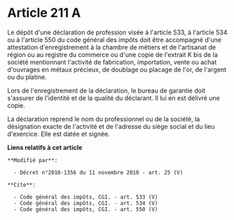 # Article 211 A

Le dépôt d'une déclaration de profession visée à l'article 533, à l'article 534 ou à l'article 550 du code général des impôts
doit être accompagné d'une attestation d'enregistrement à la chambre de métiers et de l'artisanat de région ou au registre du
commerce ou d'une copie de l'extrait K bis de la société mentionnant l'activité de fabrication, importation, vente ou achat
d'ouvrages en métaux précieux, de doublage ou placage de l'or, de l'argent ou du platine. 

Lors de l'enregistrement de la déclaration, le bureau de garantie doit s'assurer de l'identité et de la qualité du déclarant.
Il lui en est délivré une copie. 

La déclaration reprend le nom du professionnel ou de la société, la désignation exacte de l'activité et de l'adresse du siège
social et du lieu d'exercice. Elle est datée et signée.

**Liens relatifs à cet article**

	**Modifié par**:

	  - Décret n°2010-1356 du 11 novembre 2010 - art. 25 (V)

	**Cite**:

	  - Code général des impôts, CGI. - art. 533 (V)
	  - Code général des impôts, CGI. - art. 534 (V)
	  - Code général des impôts, CGI. - art. 550 (V)
